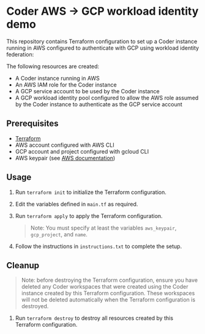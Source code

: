 # Coder AWS -> GCP workload identity demo

This repository contains Terraform configuration to set up a Coder instance running in AWS
configured to authenticate with GCP using workload identity federation:

The following resources are created:

- A Coder instance running in AWS
- An AWS IAM role for the Coder instance
- A GCP service account to be used by the Coder instance
- A GCP workload identity pool configured to allow the AWS role assumed by the Coder instance to
  authenticate as the GCP service account


## Prerequisites

- [Terraform](https://www.terraform.io/downloads.html)
- AWS account configured with AWS CLI
- GCP account and project configured with gcloud CLI
- AWS keypair (see [AWS documentation](https://docs.aws.amazon.com/AWSEC2/latest/UserGuide/create-key-pairs.html))


## Usage

1. Run `terraform init` to initialize the Terraform configuration.

1. Edit the variables defined in `main.tf` as required.

1. Run `terraform apply` to apply the Terraform configuration.

    > Note: You must specify at least the variables `aws_keypair`, `gcp_project`, and `name`.

1. Follow the instructions in `instructions.txt` to complete the setup.


## Cleanup

> Note: before destroying the Terraform configuration, ensure you have deleted any Coder workspaces
> that were created using the Coder instance created by this Terraform configuration.
> These workspaces will not be deleted automatically when the Terraform configuration is destroyed.

1. Run `terraform destroy` to destroy all resources created by this Terraform configuration.
